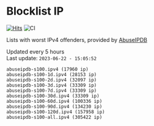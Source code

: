 # Blocklist IP

[![Hits](https://hits.seeyoufarm.com/api/count/incr/badge.svg?url=https%3A%2F%2Fgithub.com%2Fborestad%2Fblocklist-ip%2F&count_bg=%2379C83D&title_bg=%23555555&icon=&icon_color=%23E7E7E7&title=hits&edge_flat=false)](https://hits.seeyoufarm.com)  ![CI](https://img.shields.io/github/workflow/status/borestad/blocklist-ip/CI?style=flat-square)

Lists with worst IPv4 offenders, provided by [AbuseIPDB](https://www.abuseipdb.com/)

<!-- FOOTER-PLACEHOLDER -->
Updated every 5 hours<br>
Last update: `2023-06-22 - 15:05:52`
```
abuseipdb-s100.ipv4 (17960 ip)
abuseipdb-s100-1d.ipv4 (28153 ip)
abuseipdb-s100-2d.ipv4 (32097 ip)
abuseipdb-s100-3d.ipv4 (33309 ip)
abuseipdb-s100-7d.ipv4 (33309 ip)
abuseipdb-s100-30d.ipv4 (33309 ip)
abuseipdb-s100-60d.ipv4 (100336 ip)
abuseipdb-s100-90d.ipv4 (134230 ip)
abuseipdb-s100-120d.ipv4 (157958 ip)
abuseipdb-s100-all.ipv4 (305422 ip)
```
